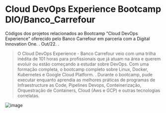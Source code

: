 # Cloud DevOps Experience Bootcamp DIO/Banco_Carrefour

Códigos dos projetos relacionados ao Bootcamp "Cloud DevOps Experience" oferecido pelo Banco Carrefour em parceria com a Digital Innovation One. 
.
Out/22.
.
> O Cloud DevOps Experience - Banco Carrefour veio com uma trilha inédita de 101 horas para profissionais que já atuam na área e querem evoluir ou estão começando a estudar sobre DevOps. Com uma formação completa, o bootcamp completo sobre Linux, Docker, Kubernetes e Google Cloud Platform. 
.
Durante o bootcamp, pude executar enquanto aprendia as melhores práticas de programas de Infraestructure as Code, Pipelines Devops, Conteinerização, Orquestração de Containers, Cloud (Aws e GCP) e outras tecnologias correlatas.

![image](https://user-images.githubusercontent.com/15808208/195869329-795e055b-fd5d-472f-a1c0-4774fb12cec5.png)
